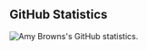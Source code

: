<!-- [![Contribution Stats](https://github-contribution-stats.vercel.app/api/?username=amy-hashi)](https://github.com/amy-hashi/github-contribution-stats/) -->
## GitHub Statistics

![Amy Browns's GitHub statistics.](https://github-readme-stats.vercel.app/api?username=amy-hashi&show_icons=true&theme=gruvbox)
<!--
**amy-hashi/amy-hashi** is a ✨ _special_ ✨ repository because its `README.md` (this file) appears on your GitHub profile.

Here are some ideas to get you started:

- 🔭 I’m currently working on ...
- 🌱 I’m currently learning ...
- 👯 I’m looking to collaborate on ...
- 🤔 I’m looking for help with ...
- 💬 Ask me about ...
- 📫 How to reach me: ...
- 😄 Pronouns: ...
- ⚡ Fun fact: ...
-->
